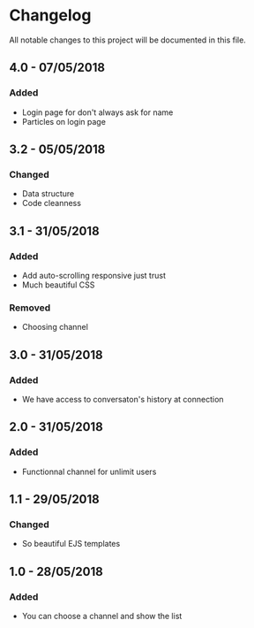 # Changelog
All notable changes to this project will be documented in this file.
## 4.0 - 07/05/2018
### Added
- Login page for don't always ask for name
- Particles on login page
## 3.2 - 05/05/2018
### Changed
- Data structure
- Code cleanness
## 3.1 - 31/05/2018
### Added
- Add auto-scrolling responsive just trust
- Much beautiful CSS
### Removed
- Choosing channel
## 3.0 - 31/05/2018
### Added
- We have access to conversaton's history at connection
## 2.0 - 31/05/2018
### Added
- Functionnal channel for unlimit users
## 1.1 - 29/05/2018
### Changed
- So beautiful EJS templates
## 1.0 - 28/05/2018
### Added
- You can choose a channel and show the list
